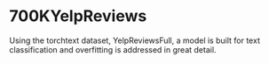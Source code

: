 # 700KYelpReviews
Using the torchtext dataset, YelpReviewsFull, a model is built for text classification and overfitting is addressed in great detail.
